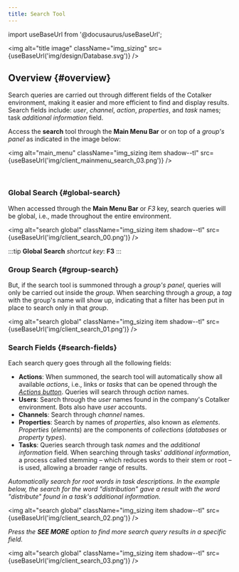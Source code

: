 ```yaml
---
title: Search Tool
---
```

import useBaseUrl from '@docusaurus/useBaseUrl'; 

<img alt="title image" className="img_sizing" src={useBaseUrl('img/design/Database.svg')} />
<br/>

## Overview {#overview}

<div className="alert alert--secondary">

Search queries are carried out through different fields of the Cotalker environment, making it easier and more efficient to find and display results. Search fields include: _user_, _channel_, _action_, _properties_, and _task_ names; task _additional information_ field.

Access the **search** tool through the **Main Menu Bar** or on top of a _group's panel_ as indicated in the image below:

<img alt="main_menu" className="img_sizing item shadow--tl" src={useBaseUrl('img/client_mainmenu_search_03.png')} /> 
<br/>

</div>
<br/>

### Global Search {#global-search}
When accessed through the **Main Menu Bar** or _F3_ key, search queries will be global, i.e., made throughout the entire environment.

<img alt="search global" className="img_sizing item shadow--tl" src={useBaseUrl('img/client_search_00.png')} /> 
<br/>

:::tip
**Global Search** _shortcut key_: **F3**
:::

### Group Search {#group-search}
But, if the search tool is summoned through a _group's panel_, queries will only be carried out inside the _group_. When searching through a _group_, a _tag_ with the group's name will show up, indicating that a filter has been put in place to search only in that _group_.

<img alt="search global" className="img_sizing item shadow--tl" src={useBaseUrl('img/client_search_01.png')} /> 
<br/>

### Search Fields {#search-fields}

Each search query goes through all the following fields:

- **Actions**: When summoned, the search tool will automatically show all available _actions_, i.e., links or _tasks_ that can be opened through the [_Actions button_](/docs/documentation/client/groups_channels#floating-action-button-fab). Queries will search through _action_ names.
- **Users**: Search through the _user_ names found in the company's Cotalker environment. Bots also have _user_ accounts.
- **Channels**: Search through _channel_ names.
- **Properties**: Search by names of _properties_, also known as _elements_. _Properties_ (_elements_) are the components of _collections_ (_databases_ or _property types_).
- **Tasks**: Queries search through task _names_ and the _additional information_ field. When searching through tasks' _additional information_, a process called stemming – which reduces words to their stem or root – is used, allowing a broader range of results.

_Automatically search for root words in task descriptions. In the example below, the search for the word "distribution" gave a result with the word "distribute" found in a task's additional information._

<img alt="search global" className="img_sizing item shadow--tl" src={useBaseUrl('img/client_search_02.png')} /> 
<br/>

_Press the **SEE MORE** option to find more search query results in a specific field._

<img alt="search global" className="img_sizing item shadow--tl" src={useBaseUrl('img/client_search_03.png')} /> 
<br/>